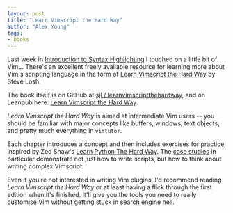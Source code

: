 ```yaml
---
layout: post
title: "Learn Vimscript the Hard Way"
author: "Alex Young"
tags:
- books
---
```


Last week in [Introduction to Syntax Highlighting](http://usevim.com/2012/03/07/syntax-highlighting/) I touched on a little bit of VimL.  There's an excellent freely available resource for learning more about Vim's scripting language in the form of [Learn Vimscript the Hard Way](http://learnvimscriptthehardway.stevelosh.com/) by Steve Losh.

The book itself is on GitHub at [sjl / learnvimscriptthehardway](https://github.com/sjl/learnvimscriptthehardway/), and on Leanpub here: [Learn Vimscript the Hard Way](http://leanpub.com/learnvimscriptthehardway).

_Learn Vimscript the Hard Way_ is aimed at intermediate Vim users -- you should be familiar with major concepts like buffers, windows, text objects, and pretty much everything in `vimtutor`.

Each chapter introduces a concept and then includes exercises for practice, inspired by Zed Shaw's [Learn Python The Hard Way](http://learnpythonthehardway.org/).  The [case studies](http://learnvimscriptthehardway.stevelosh.com/chapters/32.html) in particular demonstrate not just how to write scripts, but how to think about writing complex Vimscript.

Even if you're not interested in writing Vim plugins, I'd recommend reading _Learn Vimscript the Hard Way_ or at least having a flick through the first edition when it's finished.  It'll give you the tools you need to really customise Vim without getting stuck in search engine hell.
